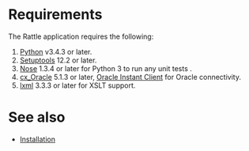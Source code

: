 # Requirements

The Rattle application requires the following:

1. [Python](https://www.python.org/) v3.4.3 or later.
2. [Setuptools](https://pypi.python.org/pypi/setuptools) 12.2 or later.
3. [Nose](https://nose.readthedocs.org/) 1.3.4 or later for Python 3 to run any unit tests .
4. [cx_Oracle](http://cx-oracle.sourceforge.net/) 5.1.3 or later, [Oracle Instant Client](http://www.oracle.com/technetwork/database/features/instant-client/) for Oracle connectivity.
5. [lxml](http://lxml.de/) 3.3.3 or later for XSLT support.

# See also

* [Installation](installation.md)
